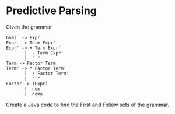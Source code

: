 # Predictive Parsing

Given the grammar



```
Goal  -> Expr
Expr  -> Term Expr'
Expr' -> + Term Expr'
       |  - Term Expr'
       |  " "
Term -> Factor Term
Term' -> * Factor Term'
       |  / Factor Term'
       |  " "
Factor -> (Expr)
       |  num
       |  nome
```

Create a Java code to find the First and Follow sets of the grammar.
